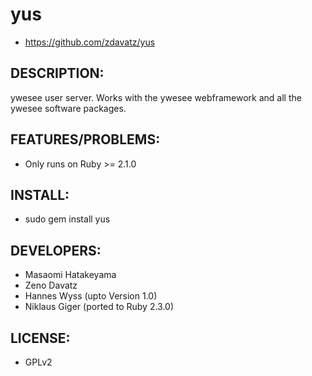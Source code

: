 # yus

* https://github.com/zdavatz/yus

## DESCRIPTION:

ywesee user server. Works with the ywesee webframework and all the ywesee
software packages.

## FEATURES/PROBLEMS:

* Only runs on Ruby >= 2.1.0

## INSTALL:

* sudo gem install yus

## DEVELOPERS:

* Masaomi Hatakeyama
* Zeno Davatz
* Hannes Wyss (upto Version 1.0)
* Niklaus Giger (ported to Ruby 2.3.0)

## LICENSE:

* GPLv2

